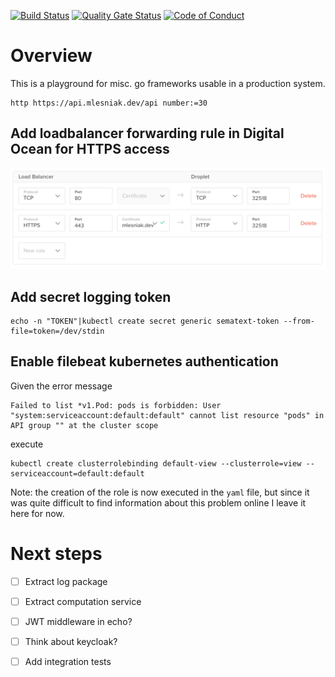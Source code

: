 [![Build Status](https://travis-ci.com/mlesniak/go-playground.svg?branch=master)](https://travis-ci.com/mlesniak/go-playground)
[![Quality Gate Status](https://sonarcloud.io/api/project_badges/measure?project=mlesniak_go-playground&metric=alert_status)](https://sonarcloud.io/dashboard?id=mlesniak_go-playground)
[![Code of Conduct](https://img.shields.io/badge/%E2%9D%A4-code%20of%20conduct-orange.svg?style=flat)](CODE_OF_CONDUCT.md)

# Overview

This is a playground for misc. go frameworks usable in a production system.

    http https://api.mlesniak.dev/api number:=30


## Add loadbalancer forwarding rule in Digital Ocean for HTTPS access

![screenshot](docs/loadbalancer-rules.png)

## Add secret logging token

    echo -n "TOKEN"|kubectl create secret generic sematext-token --from-file=token=/dev/stdin


## Enable filebeat kubernetes authentication

Given the error message

    Failed to list *v1.Pod: pods is forbidden: User "system:serviceaccount:default:default" cannot list resource "pods" in API group "" at the cluster scope

execute

    kubectl create clusterrolebinding default-view --clusterrole=view --serviceaccount=default:default

Note: the creation of the role is now executed in the `yaml` file, but since it was quite difficult to find information about this problem
online I leave it here for now.


# Next steps

- [ ] Extract log package
- [ ] Extract computation service
- [ ] JWT middleware in echo?
- [ ] Think about keycloak?
- [ ] Add integration tests

